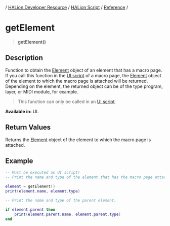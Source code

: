 / [HALion Developer Resource](../../HALion-Developer-Resource.md) / [HALion Script](./HALion-Script.md) / [Reference](./Reference.md) /

# getElement

>**getElement()**

## Description

Function to obtain the [Element](./Element.md) object of an element that has a macro page. If you call this function in the [UI script](./Working-with-UI-Scripts.md) of a macro page, the [Element](./Element.md) object of the element to which the macro page is attached will be returned. Depending on the element, the returned object can be of the type program, layer, or MIDI module, for example.

>This function can only be called in an [UI script](./Working-with-UI-Scripts.md).

**Available in:** UI.

## Return Values

Returns the [Element](./Element.md) object of the element to which the macro page is attached.

## Example

```lua
-- Must be executed as UI script!
-- Print the name and type of the element that has the macro page attached.

element = getElement()
print(element.name, element.type)

-- Print the name and type of the parent element.

if element.parent then
    print(element.parent.name, element.parent.type)
end
```